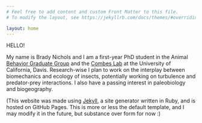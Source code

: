 ```yaml
---
# Feel free to add content and custom Front Matter to this file.
# To modify the layout, see https://jekyllrb.com/docs/themes/#overriding-theme-defaults

layout: home
---
```



HELLO!

My name is Brady Nichols and I am a first-year PhD student in the Animal [Behavior Graduate Group](https://anb.ucdavis.edu/) and the [Combes Lab](https://combeslab.faculty.ucdavis.edu/) at the University of California, Davis. Research-wise I plan to work on the interplay between biomechanics and ecology of insects, potentially working on turbulence and predator-prey interactions. I also have a passing interest in paleobiology and biogeography. 



<!-- My name is Brady Nichols and I'm a senior (c/o 2024) at Bowdoin College studying math and phyics with an ecology & evolutionary biology minor. I'm primarily interested in comparative biomechanics, or more broadly applications of math and physics to answering questions in ecology and evolution, and I hope to update this website with "starting [x] PhD program in Fall 2024" within the few months! -->

<!-- I was originally inspired to start this blog because throughout undergrad I enjoyed watching some PhD vloggers (namely [Simon Clark](https://www.youtube.com/@SimonClark)) and it got me lots of valuable insight into the process that made me very excited to go through with it, especially since they spoke a lot about the good parts of doing a PhD which it seems are rarely stated on other communities i.e. Reddit. I also journal anyway, and I am broadly interested in science writing, so maintaining a blog holds me accountable for cleaning up some of my journal entries and gets me some practice communicating science. In general I hope that this blog can foster some interest in my favorite subset of science, and give people some insight into the PhD life. I'll also probably throw random philosophical things here or there when I feel comfortable enough. -->

<!-- Anyway, I thank you greatly for stopping by, and feel free to reach out whether you are someone interested in my research or writing or a high schooler or undergrad looking for some advice.

<3 -->






(This website was made using [Jekyll](https://jekyllrb.com/), a site generator written in Ruby, and is hosted on GitHub Pages. This is more or less the default template, and I may modify it in the future, but substance over form for now :)